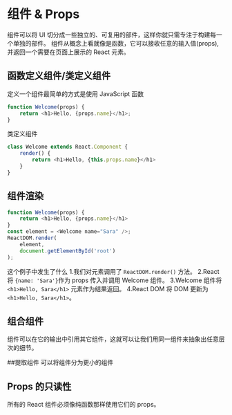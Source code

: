 # 组件 & Props
组件可以将 UI 切分成一些独立的、可复用的部件，这样你就只需专注于构建每一个单独的部件。
组件从概念上看就像是函数，它可以接收任意的输入值(props),并返回一个需要在页面上展示的 React 元素。

## 函数定义组件/类定义组件
定义一个组件最简单的方式是使用 JavaScript 函数
```javascript
function Welcome(props) {
    return <h1>Hello, {props.name}</h1>;
}
```
类定义组件
```javascript
class Welcome extends React.Component {
    render() {
        return <h1>Hello, {this.props.name}</h1>
    }
}
```

## 组件渲染
```javascript
function Welcome(props) {
    return <h1>Hello, {props.name}</h1>
}
const element = <Welcome name="Sara" />;
ReactDOM.render(
    element,
    document.getElementById('root')
);
```
这个例子中发生了什么
1.我们对<Welcome name="Sara" />元素调用了 `ReactDOM.render()` 方法。
2.React 将 `{name: 'Sara'}`作为 props 传入并调用 Welcome 组件。
3.Welcome 组件将 `<h1>Hello, Sara</h1>` 元素作为结果返回。
4.React DOM 将 DOM 更新为 `<h1>Hello, Sara</h1>`。

## 组合组件
组件可以在它的输出中引用其它组件，这就可以让我们用同一组件来抽象出任意层次的细节。

##提取组件
可以将组件分为更小的组件

## Props 的只读性

所有的 React 组件必须像纯函数那样使用它们的 props。
